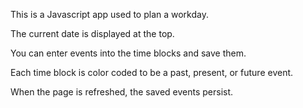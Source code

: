 

This is a Javascript app used to plan a workday.

The current date is displayed at the top.

You can enter events into the time blocks and save them.

Each time block is color coded to be a past, present, or future event.

When the page is refreshed, the saved events persist.


